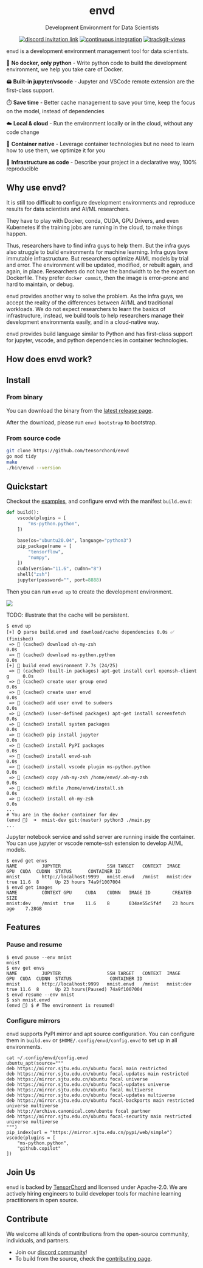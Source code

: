 <div align="center">
<h1>envd</h1>
<p>Development Environment for Data Scientists</p>
</div>

<p align=center>
<a href="https://discord.gg/KqswhpVgdU"><img alt="discord invitation link" src="https://img.shields.io/discord/974584200327991326?label=discord&style=social"></a>
<a href="https://github.com/tensorchord/envd/actions/workflows/CI.yml"><img alt="continuous integration" src="https://github.com/tensorchord/envd/actions/workflows/CI.yml/badge.svg"></a>
<a href="https://trackgit.com"><img src="https://us-central1-trackgit-analytics.cloudfunctions.net/token/ping/l3ldvdaswvnjpty9u7l3" alt="trackgit-views" /></a>
</p>

envd is a development environment management tool for data scientists.

🐍 **No docker, only python** - Write python code to build the development environment, we help you take care of Docker.

🖨️ **Built-in jupyter/vscode** - Jupyter and VSCode remote extension are the first-class support.

⏱️ **Save time** - Better cache management to save your time, keep the focus on the model, instead of dependencies

☁️ **Local & cloud** - Run the environment locally or in the cloud, without any code change

🐳 **Container native** - Leverage container technologies but no need to learn how to use them, we optimize it for you

🤟 **Infrastructure as code** - Describe your project in a declarative way, 100% reproducible

## Why use envd?

It is still too difficult to configure development environments and reproduce results for data scientists and AI/ML researchers.

They have to play with Docker, conda, CUDA, GPU Drivers, and even Kubernetes if the training jobs are running in the cloud, to make things happen.

Thus, researchers have to find infra guys to help them. But the infra guys also struggle to build environments for machine learning. Infra guys love immutable infrastructure. But researchers optimize AI/ML models by trial and error. The environment will be updated, modified, or rebuilt again, and again, in place. Researchers do not have the bandwidth to be the expert on Dockerfile. They prefer `docker commit`, then the image is error-prone and hard to maintain, or debug.

envd provides another way to solve the problem. As the infra guys, we accept the reality of the differences between AI/ML and traditional workloads. We do not expect researchers to learn the basics of infrastructure, instead, we build tools to help researchers manage their development environments easily, and in a cloud-native way.

envd provides build language similar to Python and has first-class support for jupyter, vscode, and python dependencies in container technologies.

## How does envd work?

## Install

### From binary

You can download the binary from the [latest release page](https://github.com/tensorchord/envd/releases/latest).

After the download, please run `envd bootstrap` to bootstrap.

### From source code

```bash
git clone https://github.com/tensorchord/envd
go mod tidy
make
./bin/envd --version
```

## Quickstart

Checkout the [examples](./examples/mnist), and configure envd with the manifest `build.envd`:

```python
def build():
    vscode(plugins = [
        "ms-python.python",
    ])

    base(os="ubuntu20.04", language="python3")
    pip_package(name = [
        "tensorflow",
        "numpy",
    ])
    cuda(version="11.6", cudnn="8")
    shell("zsh")
    jupyter(password="", port=8888)
```

Then you can run `envd up` to create the development environment.

<a href="https://asciinema.org/a/498012" target="_blank"><img src="https://asciinema.org/a/498012.svg" /></a>

TODO: illustrate that the cache will be persistent.

```
$ envd up
[+] ⌚ parse build.envd and download/cache dependencies 0.0s ✅ (finished)        
 => 💽 (cached) download oh-my-zsh                                            0.0s
 => 💽 (cached) download ms-python.python                                     0.0s
[+] 🐋 build envd environment 7.7s (24/25)                                        
 => 💽 (cached) (built-in packages) apt-get install curl openssh-client g     0.0s
 => 💽 (cached) create user group envd                                        0.0s
 => 💽 (cached) create user envd                                              0.0s
 => 💽 (cached) add user envd to sudoers                                      0.0s
 => 💽 (cached) (user-defined packages) apt-get install screenfetch           0.0s
 => 💽 (cached) install system packages                                       0.0s
 => 💽 (cached) pip install jupyter                                           0.0s
 => 💽 (cached) install PyPI packages                                         0.0s
 => 💽 (cached) install envd-ssh                                              0.0s
 => 💽 (cached) install vscode plugin ms-python.python                        0.0s
 => 💽 (cached) copy /oh-my-zsh /home/envd/.oh-my-zsh                         0.0s
 => 💽 (cached) mkfile /home/envd/install.sh                                  0.0s
 => 💽 (cached) install oh-my-zsh                                             0.0s
...
# You are in the docker container for dev
(envd 🐳)  ➜  mnist-dev git:(master) python3 ./main.py
...
```

Jupyter notebook service and sshd server are running inside the container. You can use jupyter or vscode remote-ssh extension to develop AI/ML models.

```
$ envd get envs
NAME         JUPYTER                 SSH TARGET   CONTEXT  IMAGE      GPU  CUDA  CUDNN  STATUS      CONTAINER ID 
mnist        http://localhost:9999   mnist.envd   /mnist   mnist:dev  true 11.6  8      Up 23 hours 74a9f1007004
$ envd get images
NAME         CONTEXT GPU     CUDA    CUDNN   IMAGE ID        CREATED         SIZE   
mnist:dev    /mnist  true    11.6    8       034ae55c5f4f    23 hours ago    7.28GB
```

## Features

### Pause and resume

```
$ envd pause --env mnist
mnist
$ env get envs
NAME         JUPYTER                 SSH TARGET   CONTEXT  IMAGE      GPU  CUDA  CUDNN  STATUS              CONTAINER ID 
mnist        http://localhost:9999   mnist.envd   /mnist   mnist:dev  true 11.6  8      Up 23 hours(Paused) 74a9f1007004
$ envd resume --env mnist
$ ssh mnist.envd
(envd 🐳) $ # The environment is resumed!
```

### Configure mirrors

envd supports PyPI mirror and apt source configuration. You can configure them in `build.env` or `$HOME/.config/envd/config.envd` to set up in all environments.

```text
cat ~/.config/envd/config.envd
ubuntu_apt(source="""
deb https://mirror.sjtu.edu.cn/ubuntu focal main restricted
deb https://mirror.sjtu.edu.cn/ubuntu focal-updates main restricted
deb https://mirror.sjtu.edu.cn/ubuntu focal universe
deb https://mirror.sjtu.edu.cn/ubuntu focal-updates universe
deb https://mirror.sjtu.edu.cn/ubuntu focal multiverse
deb https://mirror.sjtu.edu.cn/ubuntu focal-updates multiverse
deb https://mirror.sjtu.edu.cn/ubuntu focal-backports main restricted universe multiverse
deb http://archive.canonical.com/ubuntu focal partner
deb https://mirror.sjtu.edu.cn/ubuntu focal-security main restricted universe multiverse
""")
pip_index(url = "https://mirror.sjtu.edu.cn/pypi/web/simple")
vscode(plugins = [
    "ms-python.python",
    "github.copilot"
])
```

## Join Us

envd is backed by [TensorChord](https://github.com/tensorchord) and licensed under Apache-2.0. We are actively hiring engineers to build developer tools for machine learning practitioners in open source.

## Contribute

We welcome all kinds of contributions from the open-source community, individuals, and partners.

- Join our [discord community](https://discord.gg/KqswhpVgdU)! 
- To build from the source, check the [contributing page](./CONTRIBUTING.md).
